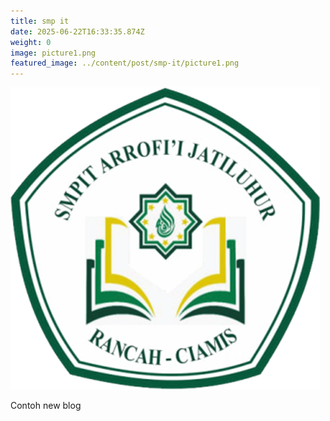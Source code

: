 ```yaml
---
title: smp it
date: 2025-06-22T16:33:35.874Z
weight: 0
image: picture1.png
featured_image: ../content/post/smp-it/picture1.png
---
```

![](picture1.png "logo smp it")

C﻿ontoh new blog
